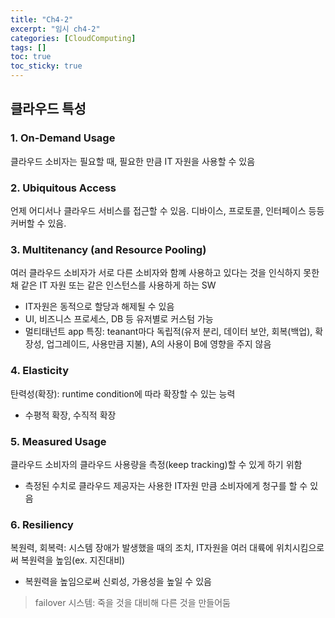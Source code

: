 ```yaml
---
title: "Ch4-2"
excerpt: "임시 ch4-2"
categories: [CloudComputing]
tags: []
toc: true
toc_sticky: true
---
```


## 클라우드 특성

### 1. On-Demand Usage
클라우드 소비자는 필요할 때, 필요한 만큼 IT 자원을 사용할 수 있음

### 2. Ubiquitous Access
언제 어디서나 클라우드 서비스를 접근할 수 있음. 디바이스, 프로토콜, 인터페이스 등등 커버할 수 있음.

### 3. Multitenancy (and Resource Pooling)
여러 클라우드 소비자가 서로 다른 소비자와 함꼐 사용하고 있다는 것을 인식하지 못한 채 같은 IT 자원 또는 같은 인스턴스를 사용하게 하는 SW
* IT자원은 동적으로 할당과 해제될 수 있음
* UI, 비즈니스 프로세스, DB 등 유저별로 커스텀 가능
* 멀티태넌트 app 특징: teanant마다 독립적(유저 분리, 데이터 보안, 회복(백업), 확장성, 업그레이드, 사용만큼 지불), A의 사용이 B에 영향을 주지 않음

### 4. Elasticity
탄력성(확장): runtime condition에 따라 확장할 수 있는 능력
* 수평적 확장, 수직적 확장

### 5. Measured Usage
클라우드 소비자의 클라우드 사용량을 측정(keep tracking)할 수 있게 하기 위함
* 측정된 수치로 클라우드 제공자는 사용한 IT자원 만큼 소비자에게 청구를 할 수 있음

### 6. Resiliency
복원력, 회복력: 시스템 장애가 발생했을 때의 조치, IT자원을 여러 대륙에 위치시킴으로써 복원력을 높임(ex. 지진대비)
* 복원력을 높임으로써 신뢰성, 가용성을 높일 수 있음

> failover 시스템: 죽을 것을 대비해 다른 것을 만들어둠